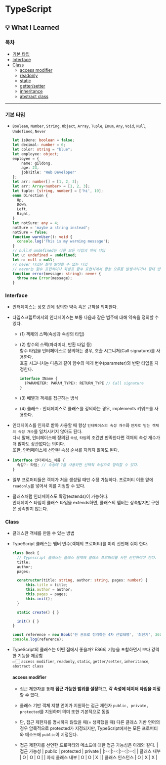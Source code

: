 # TypeScript

## 💡 What I Learned
### 목차
- [기본 타입](#기본-타입)
- [Interface](#Interface) 
- [Class](#Class)  
  - [access modifier](#Access-modifier)
  - [readonly](#readonly)
  - [static](#static)
  - [getter/setter](#getter/setter)
  - [inheritance](#inheritance)
  - [abstract class](#abstract-class)
---

### 기본 타입
- `Boolean`, `Number`, `String`, `Object`, `Array`, `Tuple`, `Enum`, `Any`, `Void`, `Null`, `Undefined`, `Never`

  ```typescript
  let isDone: boolean = false;
  let decimal: number = 6;
  let color: string = "blue";
  let employee: object;
  employee = {
      name: gildong,
      age: 23,
      jobTitle: 'Web Developer'
  };
  let arr: number[] = [1, 2, 3];
  let arr: Array<number> = [1, 2, 3];
  let tuple: [string, number] = ['hi', 10];
  enum Direction {
    Up,
    Down,
    Left,
    Right,
  }
  let notSure: any = 4;
  notSure = 'maybe a string instead';
  notSure = false;
  function warnUser(): void {
    console.log('This is my warning message');
  }
  // null과 undefined는 다른 모든 타입의 하위 타입
  let u: undefined = undefined;
  let n: null = null;
  // never 타입은 절대 발생할 수 없는 타입
  // never는 함수 표현식이나 화살표 함수 표현식에서 항상 오류를 발생시키거나 절대 반환하지 않는, 끝에 도달하지 않는 타입으로 쓰인다.
  function error(message: string): never {
    throw new Error(message);
  }
  ```

### Interface
- 인터페이스는 상호 간에 정의한 약속 혹은 규칙을 의미한다. 

- 타입스크립트에서의 인터페이스는 보통 다음과 같은 범주에 대해 약속을 정의할 수 있다.
  - (1) 객체의 스펙(속성과 속성의 타입)
 
  - (2) 함수의 스펙(파라미터, 반환 타입 등)  
    함수 타입을 인터페이스로 정의하는 경우, 호출 시그니처(Call signature)를 사용한다.  
    호출 시그니처는 다음과 같이 함수의 매개 변수(parameter)와 반환 타입을 지정한다.
    ```typescript
    interface IName {
      (PARAMETER: PARAM_TYPE): RETURN_TYPE // Call signature
    }
    ```
   
  - (3) 배열과 객체를 접근하는 방식
  
  - (4) 클래스 : 인터페이스로 클래스를 정의하는 경우, implements 키워드를 사용한다.
  
- 인터페이스를 인자로 받아 사용할 때 항상 `인터페이스의 속성 개수`와 `인자로 받는 객체의 속성 개수`를 일치시키지 않아도 된다.  
  다시 말해, 인터페이스에 정의된 `속성`, `타입`의 조건만 만족한다면 객체의 속성 개수가 더 많아도 상관없다는 의미다.  
  또한, 인터페이스에 선언된 속성 순서를 지키지 않아도 된다.
  
- ```typescript
  interface 인터페이스_이름 {
    속성?: 타입; // 속성에 ?를 사용하면 선택적 속성으로 정의할 수 있다.
  }
  ```
  
- 일부 프로퍼티들은 객체가 처음 생성될 때만 수정 가능하다. 프로퍼티 이름 앞에 `readonly`를 넣어서 이를 지정할 수 있다.

- 클래스처럼 인터페이스도 확장(extends)이 가능하다.  
  인터페이스 타입이 클래스 타입을 extends하면, 클래스의 멤버는 상속받지만 구현은 상속받지 않는다.
  
### Class
- 클래스란 객체를 만들 수 있는 방법
- TypeScript 클래스는 멤버 변수(객체의 프로퍼티)를 미리 선언해 줘야 한다.  
  ```typescript
  class Book {
    // Typescript 클래스는 클래스 몸체에 클래스 프로퍼티를 사전 선언하여야 한다.
    title;
    author;
    pages;

    constructor(title: string, author: string, pages: number) {
        this.title = title;
        this.author = author;
        this.pages = pages;
        this.init();
    }

    static create() { }

    init() { }
  }

  const reference = new Book('한 권으로 정리하는 4차 산업혁명', '최진기', 367);
  console.log(reference);
  ```

- TypeScript의 클래스는 어떤 점에서 좋을까?
  ES6의 기능을 포함하면서 보다 강력한 기능을 제공함  
  👉🏻 `access modifier`, `readonly`, `static`, `getter/setter`, `inheritance`, `abstract class`
  
  #### access modifier
  - 접근 제한자를 통해 **접근 가능한 범위를 설정**하고, **각 속성에 데이터 타입을 지정**할 수 있다.
  
  - 클래스 기반 객체 지향 언어가 지원하는 접근 제한자 `public, private, protected`를 지원하며 의미 또한 기본적으로 동일
  
  - 단, 접근 제한자를 명시하지 않았을 때(= 생략했을 때) 다른 클래스 기반 언어의 경우 암묵적으로 protected가 지정되지만, TypeScript에서는 모든 프로퍼티와 메소드에 `public`이 지정된다.
  
  - 접근 제한자를 선언한 프로퍼티와 메소드에 대한 접근 가능성은 아래와 같다.
    | 접근 가능성 | public | protected | private |
    |:--:|:--:|:--:|:--:|
    | 클래스 내부 | O | O | O |
    | 자식 클래스 내부 | O | O | X |
    | 클래스 인스턴스 | O | X | X |
